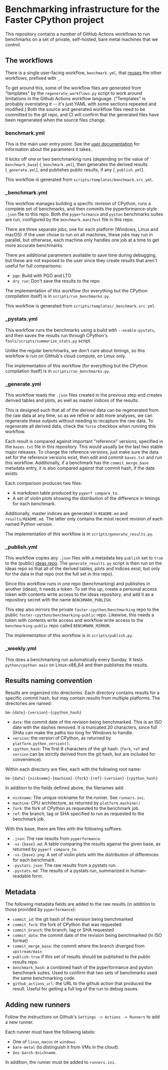 # Benchmarking infrastructure for the Faster CPython project

This repository contains a number of GitHub Actions workflows to run benchmarks on a set of private, self-hosted, bare metal machines that we control.

## The workflows

There is a single user-facing workflow, `benchmark.yml`, that [reuses](https://docs.github.com/en/actions/using-workflows/reusing-workflows) the other workflows, prefixed with `_`.

To get around this, some of the workflow files are generated from "templates" by the `regenerate_workflows.py` script to work around limitations in the Github Actions workflow language.
("Templates" is probably overstating it -- it's just YAML with some sections repeated and modified.)
Both the source and generated workflow files need to be committed to the git repo, and CI will confirm that the generated files have been regenerated when the source files change.

### benchmark.yml

This is the main user entry point.  See the [user documentation](README.md) for information about the parameters it takes.

It kicks off one or two benchmarking runs (depending on the value of `benchmark_base`) (`_benchmark.yml`), then generates the derived results (`_generate.yml`), and publishes public results, if any (`_publish.yml`).

This workflow is generated from `scripts/templates/benchmark.src.yml`.

### _benchmark.yml

This workflow manages building a specific revision of CPython, runs a complete set of benchmarks, and then commits the pyperformance-style `.json` file to this repo.
Both the `pyperformance` and `pyston` benchmarks suites are run, configured by the `benchmark.manifest` file in this repo.

There are three separate jobs, one for each platform (Windows, Linux and macOS).
If the user chose to run on all machines, these jobs may run in parallel, but otherwise, each machine only handles one job at a time to get more accurate benchmarks.

There are additional parameters available to save time during debugging, but these are not exposed to the user since they create results that aren't useful for full comparisons:

- `pgo`: Build with PGO and LTO
- `dry_run`: Don't save the results to the repo

The implementation of this workflow (for everything but the CPython compilation itself) is in `scripts/run_benchmarks.py`.

This workflow is generated from `scripts/templates/_benchmark.src.yml`.

### _pystats.yml

This workflow runs the benchmarks using a build with `--enable-pystats`, and then saves the results run through CPython's `Tools/scripts/summarize_stats.py` script.

Unlike the regular benchmarks, we don't care about timings, so this workflow is run on GitHub's cloud compute, on Linux only.

The implementation of this workflow (for everything but the CPython compilation itself) is in `scripts/run_benchmarks.py`.

### _generate.yml

This workflow reads the `.json` files created in the previous step and creates derived tables and plots, as well as master indices of the results.

This is designed such that all of the derived data can be regenerated from the raw data at any time, so as we refine or add more analyses, we can regenerate these outputs without needing to recapture the raw data.
To regenerate all derived data, check the `force` checkbox when running this workflow.

Each result is compared against important "reference" versions, specified in the `bases.txt` file in this repository.
This would usually be the last two stable major releases.
To change the reference versions, just make sure the data set for the reference versions exist, then edit and commit `bases.txt` and run this workflow.
Additionally, if a benchmark has the `commit_merge_base` metadata entry, it is also compared against that commit hash, if the data exists.

Each comparison produces two files:
- A markdown table produced by `pyperf compare_to`.
- A set of violin plots showing the distribution of the difference in timings for each benchmark.

Additionally, master indices are generated in `README.md` and `results/README.md`.
The latter only contains the most recent revision of each named Python version.

The implementation of this workflow is in `scripts/generate_results.py`.

### _publish.yml

This workflow copies any `.json` files with a metadata key `publish` set to `true` to the (public) [ideas repo](https://github.com/faster-cpython/ideas).
The `generate_results.py` script is then run on the ideas repo so that all of the derived tables, plots and indices exist, but only for the data in that repo (not the full set in this repo).

Since this workflow runs in one repo (benchmarking) and publishes in another (ideas), it needs a token.
To set this up, create a personal access token with contents write access to the ideas repository, and add it as a repository secret with the name `BENCHMARK_PUBLISH`.

This step also mirrors the private `faster-cpython/benchmarking` repo to the public `faster-cpython/benchmarking-public` repo.
Likewise, this needs a token with contents write access and workflow write access to the `benchmarking-public` repo called `BENCHMARK_MIRROR`.

The implementation of this workflow is in `scripts/publish.py`.

### _weekly.yml

This does a benchmarking run automatically every Sunday.
It tests `python/cpython main` on Linux-x86_64 and then publishes the results.

## Results naming convention

Results are organized into directories.
Each directory contains results for a specific commit hash, but may contain results from multiple platforms.
The directories are named:

```
bm-{date}-{version}-{cpython_hash}
```

- `date`: the commit date of the revision being benchmarked.
  This is an ISO date with the dashes removed.
  It is truncated 20 characters, since full SHAs can make the paths too long for Windows to handle.
- `version`: the version of CPython, as returned by `platform.python_version()`.
- `cpython_hash`: The first 8 characters of the git hash. (`fork`, `ref` and `version` can be strictly derived from the git hash, but are included for convenience).

Within each directory are files, each with the following root name:

```
bm-{date}-{nickname}-{machine}-{fork}-{ref}-{version}-{cpython_hash}
```

In addition to the fields defined above, the filenames add:

- `nickname`: The unique nickname for the runner. See `runners.ini`.
- `machine`: CPU architecture, as returned by `platform.machine()`
- `fork`: the fork of CPython as requested to the benchmark job.
- `ref`: the branch, tag or SHA specified to run as requested to the benchmark job.

With this base, there are files with the following suffixes:

- `.json`: The raw results from `pyperformance`.
- `-vs-{base}.md`: A table comparing the results against the given base, as returned by `pyperf compare_to`.
- `-vs-{base}.png`: A set of violin plots with the distribution of differences for each benchmark.
- `-pystats.json`: The raw results from a pystats run.
- `-pystats.md`: The results of a pystats run, summarized in human-readable form.

## Metadata

The following metadata fields are added to the raw results (in addition to those provided by `pyperformance`):

- `commit_id`: the git hash of the revision being benchmarked
- `commit_fork`: the fork of CPython that was requested
- `commit_branch`: the branch, tag or SHA requested
- `commit_date`: the commit date of the revision being benchmarked (in ISO format)
- `commit_merge_base`: the commit where the branch diverged from `upstream/main`
- `publish`: `true` if this set of results should be published to the public results repo
- `benchmark_hash`: a combined hash of the pyperformance and pyston benchmark suites.
  Used to confirm that two sets of benchmarks used the same benchmarking code.
- `github_actions_url`: the URL to the github action that produced the result. Useful for getting a full log of the run to debug issues.

## Adding new runners

Follow the instructions on Github's `Settings -> Actions -> Runners` to add a new runner.

Each runner must have the following labels:
  - One of `linux`, `macos` or `windows`.
  - `bare-metal` (to distinguish it from VMs in the cloud).
  - `$os-$arch-$nickname`.

In addition, the runner must be added to `runners.ini`.

